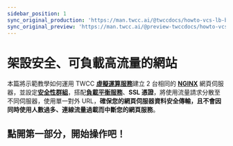 ```yaml
---
sidebar_position: 1
sync_original_production: 'https://man.twcc.ai/@twccdocs/howto-vcs-lb-build-secure-web-handle-high-traffic-intro-zh' 
sync_original_preview: 'https://man.twcc.ai/@preview-twccdocs/howto-vcs-lb-build-secure-web-handle-high-traffic-intro-zh'
---
```



# 架設安全、可負載高流量的網站


本篇將示範教學如何運用 TWCC [**虛擬運算服務**](../vcs/overview.md)建立 2 台相同的 [**NGINX**](https://www.nginx.com/) 網頁伺服器，並設定[**安全性群組**](../vcs/user-guides/security/security-group.md)，搭配[**負載平衡服務**](../vcs/user-guides/networking/load-balancing.md)、**SSL 憑證**，將使用流量請求分散至不同伺服器，使用單一對外 URL，**確保您的網頁伺服器資料安全傳輸，且不會因同時使用人數過多、連線流量過載而中斷您的網頁服務**。

## <i class="fa fa-backward" aria-hidden="true"></i> 點開第一部分，開始操作吧！
